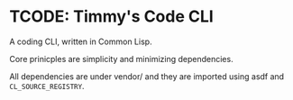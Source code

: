 
# TCODE: Timmy's Code CLI

A coding CLI, written in Common Lisp.

Core prinicples are simplicity and minimizing dependencies.

All dependencies are under vendor/ and they are imported using asdf
and `CL_SOURCE_REGISTRY`.

